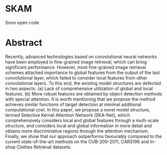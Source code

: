 # SKAM

Soon open code

# Abstract

Recently, advanced technologies based on convolutional neural networks have been employed in fine-grained image retrieval, which can bring significant performance. However, most fine-grained image retrieval schemes attached importance to global features from the output of the last convolutional layer, which failed to consider local features from other convolutional layers. To this end, the existing model structures are defected in two aspects: (a) Lack of comprehensive utilization of global and local features. (b) More robust features are obtained by object detection methods with special attention. It is worth mentioning that we propose the method achieves similar functions of target detection at minimal additional computational cost. In this paper, we propose a novel model structure, termed Selective Kernel Attention Network (SKA-Net), which comprehensively considers local and global features through a multi-scale structure, and considers local and global information in more detail and obtains more discriminative regions through the attention mechanism. Finally, we show that our approach outperforms favourably compared to the current state-of-the-art methods on the CUB-200-2011, CARS196 and In-shop Clothes Retrieval datasets.
